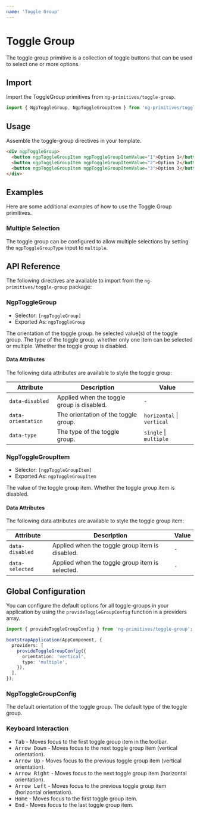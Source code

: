 ```yaml
---
name: 'Toggle Group'
---
```


# Toggle Group

The toggle group primitive is a collection of toggle buttons that can be used to select one or more options.

<docs-example name="toggle-group"></docs-example>

## Import

Import the ToggleGroup primitives from `ng-primitives/toggle-group`.

```ts
import { NgpToggleGroup, NgpToggleGroupItem } from 'ng-primitives/toggle-group';
```

## Usage

Assemble the toggle-group directives in your template.

```html
<div ngpToggleGroup>
  <button ngpToggleGroupItem ngpToggleGroupItemValue="1">Option 1</button>
  <button ngpToggleGroupItem ngpToggleGroupItemValue="2">Option 2</button>
  <button ngpToggleGroupItem ngpToggleGroupItemValue="3">Option 3</button>
</div>
```

## Examples

Here are some additional examples of how to use the Toggle Group primitives.

### Multiple Selection

The toggle group can be configured to allow multiple selections by setting the `ngpToggleGroupType` input to `multiple`.

<docs-example name="toggle-group-multiple"></docs-example>

## API Reference

The following directives are available to import from the `ng-primitives/toggle-group` package:

### NgpToggleGroup

- Selector: `[ngpToggleGroup]`
- Exported As: `ngpToggleGroup`

<response-field name="ngpToggleGroupOrientation" type="'horizontal' | 'vertical'" default="horizontal">
  The orientation of the toggle group.
</response-field>

<response-field name="ngpToggleGroupValue" type="string | string[]">
  he selected value(s) of the toggle group.
</response-field>

<response-field name="ngpToggleGroupType" type="single | multiple" default="single">
  The type of the toggle group, whether only one item can be selected or multiple.
</response-field>

<response-field name="ngpToggleGroupDisabled" type="boolean" default="false">
  Whether the toggle group is disabled.
</response-field>

#### Data Attributes

The following data attributes are available to style the toggle group:

| Attribute          | Description                                | Value                      |
| ------------------ | ------------------------------------------ | -------------------------- |
| `data-disabled`    | Applied when the toggle group is disabled. | `-`                        |
| `data-orientation` | The orientation of the toggle group.       | `horizontal` \| `vertical` |
| `data-type`        | The type of the toggle group.              | `single` \| `multiple`     |

### NgpToggleGroupItem

- Selector: `[ngpToggleGroupItem]`
- Exported As: `ngpToggleGroupItem`

<response-field name="ngpToggleGroupItemValue" type="string">
  The value of the toggle group item.
</response-field>

<response-field name="ngpToggleGroupItemDisabled" type="boolean" default="false">
  Whether the toggle group item is disabled.
</response-field>

#### Data Attributes

The following data attributes are available to style the toggle group item:

| Attribute       | Description                                     | Value |
| --------------- | ----------------------------------------------- | ----- |
| `data-disabled` | Applied when the toggle group item is disabled. | `-`   |
| `data-selected` | Applied when the toggle group item is selected. | `-`   |

## Global Configuration

You can configure the default options for all toggle-groups in your application by using the `provideToggleGroupConfig` function in a providers array.

```ts
import { provideToggleGroupConfig } from 'ng-primitives/toggle-group';

bootstrapApplication(AppComponent, {
  providers: [
    provideToggleGroupConfig({
      orientation: 'vertical',
      type: 'multiple',
    }),
  ],
});
```

### NgpToggleGroupConfig

<response-field name="orientation" type="'horizontal' | 'vertical'" default="horizontal">
  The default orientation of the toggle group.
</response-field>

<response-field name="type" type="'single' | 'multiple'" default="single">
  The default type of the toggle group.
</response-field>

### Keyboard Interaction

- <kbd>Tab</kbd> - Moves focus to the first toggle group item in the toolbar.
- <kbd>Arrow Down</kbd> - Moves focus to the next toggle group item (vertical orientation).
- <kbd>Arrow Up</kbd> - Moves focus to the previous toggle group item (vertical orientation).
- <kbd>Arrow Right</kbd> - Moves focus to the next toggle group item (horizontal orientation).
- <kbd>Arrow Left</kbd> - Moves focus to the previous toggle group item (horizontal orientation).
- <kbd>Home</kbd> - Moves focus to the first toggle group item.
- <kbd>End</kbd> - Moves focus to the last toggle group item.
